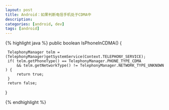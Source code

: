 ```yaml
---
layout: post
title: Android：如果判断电信手机处于CDMA中
description: 
categories: [android, dev]
tags: [android]
---
```


{% highlight java %}
public boolean IsPhoneInCDMA() {

     TelephonyManager telm = (TelephonyManager)getSystemService(Context.TELEPHONY_SERVICE);
     if( telm.getPhoneType() == TelephonyManager.PHONE_TYPE_CDMA 
         && telm.getNetworkType() != TelephonyManager.NETWORK_TYPE_UNKNOWN ) {
         return true;
     }
     return false;
}

{% endhighlight %}